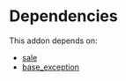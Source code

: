 # Dependencies

This addon depends on:

- [sale](https://github.com/bringout/oca-ocb-sale/tree/d85ae419535f3bb204d666806d83849c7cf0b3b0/odoo-bringout-oca-ocb-sale)
- [base_exception](https://github.com/bringout/oca-technical)
